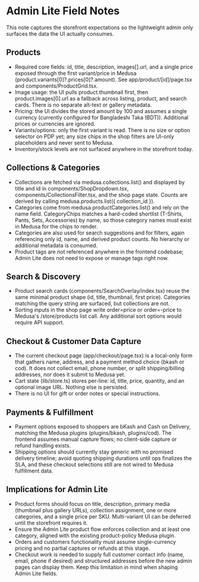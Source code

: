 # Admin Lite Field Notes

This note captures the storefront expectations so the lightweight admin only surfaces the data the UI actually consumes.

## Products

- Required core fields: id, title, description, images[].url, and a single price exposed through the first variant/price in Medusa (product.variants[0]?.prices[0]?.amount). See app/product/[id]/page.tsx and components/ProductGrid.tsx.
- Image usage: the UI pulls product.thumbnail first, then product.images[0].url as a fallback across listing, product, and search cards. There is no separate alt-text or gallery metadata.
- Pricing: the UI divides the stored amount by 100 and assumes a single currency (currently configured for Bangladeshi Taka (BDT)). Additional prices or currencies are ignored.
- Variants/options: only the first variant is read. There is no size or option selector on PDP yet; any size chips in the shop filters are UI-only placeholders and never sent to Medusa.
- Inventory/stock levels are not surfaced anywhere in the storefront today.

## Collections & Categories

- Collections are fetched via medusa.collections.list() and displayed by title and id in components/ShopDropdown.tsx, components/CollectionsFilter.tsx, and the shop page state. Counts are derived by calling medusa.products.list({ collection_id }).
- Categories come from medusa.productCategories.list() and rely on the name field. CategoryChips matches a hard-coded shortlist (T-Shirts, Pants, Sets, Accessories) by name, so those category names must exist in Medusa for the chips to render.
- Categories are also used for search suggestions and for filters, again referencing only id, name, and derived product counts. No hierarchy or additional metadata is consumed.
- Product tags are not referenced anywhere in the frontend codebase; Admin Lite does not need to expose or manage tags right now.

## Search & Discovery

- Product search cards (components/SearchOverlay/index.tsx) reuse the same minimal product shape (id, title, thumbnail, first price). Categories matching the query string are surfaced, but collections are not.
- Sorting inputs in the shop page write order=price or order=-price to Medusa's /store/products list call. Any additional sort options would require API support.

## Checkout & Customer Data Capture

- The current checkout page (app/checkout/page.tsx) is a local-only form that gathers name, address, and a payment method choice (bkash or cod). It does not collect email, phone number, or split shipping/billing addresses, nor does it submit to Medusa yet.
- Cart state (lib/store.ts) stores per-line: id, title, price, quantity, and an optional image URL. Nothing else is persisted.
- There is no UI for gift or order notes or special instructions.

## Payments & Fulfillment

- Payment options exposed to shoppers are bKash and Cash on Delivery, matching the Medusa plugins (plugins/bkash, plugins/cod). The frontend assumes manual capture flows; no client-side capture or refund handling exists.
- Shipping options should currently stay generic with no promised delivery timeline; avoid quoting shipping durations until ops finalizes the SLA, and these checkout selections still are not wired to Medusa fulfillment data.

## Implications for Admin Lite

- Product forms should focus on title, description, primary media (thumbnail plus gallery URLs), collection assignment, one or more categories, and a single price per SKU. Multi-variant UI can be deferred until the storefront requires it.
- Ensure the Admin Lite product flow enforces collection and at least one category, aligned with the existing product-policy Medusa plugin.
- Orders and customers functionality must assume single-currency pricing and no partial captures or refunds at this stage.
- Checkout work is needed to supply full customer contact info (name, email, phone if desired) and structured addresses before the new admin pages can display them. Keep this limitation in mind when shaping Admin Lite fields.
